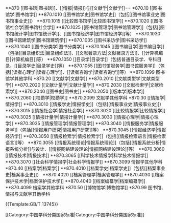 ==870 [[图书馆|图书馆]]、[[情报|情报]]与[[文献学|文献学]]==
*870.10 [[图书馆学|图书馆学]]
**870.1010 [[图书馆学史|图书馆学史]]（包括[[图书馆事业史|图书馆事业史]]）
**870.1015 [[比较图书馆学|比较图书馆学]]
**870.1020 [[图书馆社会学|图书馆社会学]]
**870.1025 [[图书馆管理学|图书馆管理学]]（包括[[图书馆统计学|图书馆统计学]]、[[图书馆经济学|图书馆经济学]]等）
**870.1030 [[图书馆建筑学|图书馆建筑学]]
**870.1035 [[图书采访学|图书采访学]]
**870.1040 [[图书分类学|图书分类学]]
**870.1045 [[图书编目学|图书编目学]]（包括[[目录组织法|目录组织法]]、[[文献著录方法|文献著录方法]]、[[计算机编目|计算机编目]]等）
**870.1050 [[目录学|目录学]]（包括普通目录学、专科目录、[[目录学史|目录学史]]等）
**870.1055 [[图书馆服务学|图书馆服务学]]（包括[[读者心理学|读者心理学]]、[[读者咨询学|读者咨询学]]等）
**870.1099 图书馆学其他学科
*870.20 [[文献学|文献学]]
**870.2010 [[文献类型学|文献类型学]]
**870.2020 [[文献计量学|文献计量学]]
**870.2030 [[文献检索学|文献检索学]]
**870.2040 [[图书史|图书史]]
**870.2050 [[版本学|版本学]]
**870.2060 [[校勘学|校勘学]]
**870.2099 文献学其他学科
*870.30 [[情报学|情报学]]
**870.3010 [[情报学史|情报学史]]（包括[[情报事业史|情报事业史]]）
**870.3015 [[情报社会学|情报社会学]]
**870.3020 [[比较情报学|比较情报学]]
**870.3025 [[情报计量学|情报计量学]]
**870.3030 [[情报心理学|情报心理学]]
**870.3035 [[情报管理学|情报管理学]]
**870.3040 [[情报服务学|情报服务学]]（包括[[情报用户研究|情报用户研究]]等）
**870.3045 [[情报经济学|情报经济学]]
**870.3050 [[情报检索学|情报检索学]]（包括[[情报检索语言|情报检索语言]]等）
**870.3055 [[情报系统理论|情报系统理论]]（包括[[情报系统分析|情报系统分析]]与设计、[[情报网络建设理论|情报网络建设理论]]等）
**870.3060 [[情报技术|情报技术]]
**870.3065 [[科学技术情报学|科学技术情报学]]
**870.3070 [[社会科学情报学|社会科学情报学]]
**870.3099 情报学其他学科
*870.40 [[档案学|档案学]]
**870.4010 [[档案学史|档案学史]]（包括[[档案事业史|档案事业史]]）
**870.4020 [[档案管理学|档案管理学]]
**870.4030 [[档案保护技术学|档案保护技术学]]
**870.4040 [[档案编纂学|档案编纂学]]
**870.4099 档案学其他学科
*870.50 [[博物馆学|博物馆学]]
*870.99 图书馆、情报与文献学其他学科

{{Template:GB/T 13745}}

[[Category:中国学科分类国家标准|Category:中国学科分类国家标准]]